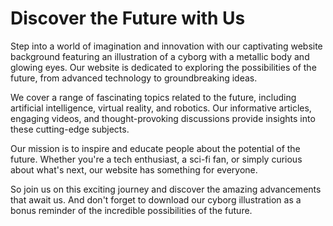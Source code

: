 <!--font:Montserrat-->

# Discover the Future with Us

Step into a world of imagination and innovation with our captivating website background featuring an illustration of a cyborg with a metallic body and glowing eyes. Our website is dedicated to exploring the possibilities of the future, from advanced technology to groundbreaking ideas.

We cover a range of fascinating topics related to the future, including artificial intelligence, virtual reality, and robotics. Our informative articles, engaging videos, and thought-provoking discussions provide insights into these cutting-edge subjects.

Our mission is to inspire and educate people about the potential of the future. Whether you're a tech enthusiast, a sci-fi fan, or simply curious about what's next, our website has something for everyone.

So join us on this exciting journey and discover the amazing advancements that await us. And don't forget to download our cyborg illustration as a bonus reminder of the incredible possibilities of the future.

<!--

Write me markdown content of website with wallpaper:

"An illustration of a cyborg with a metallic body and glowing eyes"

The header of the page should not be copy of the text but rather a real content of the website which is using this wallpaper.


---


# Cyborg Illustration Wallpaper

Welcome to our website featuring an amazing wallpaper of a cyborg with a metallic body and glowing eyes. This stunning illustration is perfect for anyone who loves science fiction, technology, or just cool art.

To download this wallpaper, simply click the "Download" button below. You can use it as your desktop background, phone lock screen, or even print it out and hang it on your wall.

We hope you enjoy this cyborg illustration as much as we do. Be sure to check out our other wallpapers for more awesome designs!


---


Heading should not include word "wallpaper". The website should not be about the wallpaper itself, wallpaper is just a related background, rewrite whole content.


---


# Welcome to Our Futuristic World

Step into a world of advanced technology and imagination with our stunning website background featuring an illustration of a cyborg with a metallic body and glowing eyes. This artwork is the perfect backdrop for anyone who loves science fiction, futuristic concepts, or just cool art.

As you browse through our website, you'll discover a range of fascinating topics related to the future of technology, including artificial intelligence, virtual reality, and robotics. We provide informative articles, engaging videos, and thought-provoking discussions on these cutting-edge subjects.

Our goal is to inspire and educate people about the possibilities of the future. Whether you're a tech enthusiast, a sci-fi fan, or just curious about what's next, our website has something for everyone.

So come explore our futuristic world and see where your imagination takes you. And don't forget to download our cyborg illustration as a bonus reminder of the exciting things to come.


---


Heading is too long, rewrite whole content.


---


# Welcome to Our Futuristic World

Experience a world beyond your imagination with our stunning website background featuring an illustration of a cyborg with a metallic body and glowing eyes. This artwork sets the tone for our website, which is dedicated to exploring the possibilities of the future.

Our website covers a range of fascinating topics related to advanced technology, including artificial intelligence, virtual reality, and robotics. We provide informative articles, engaging videos, and thought-provoking discussions on these cutting-edge subjects.

Our goal is to inspire and educate people about the potential of the future. Whether you're a tech enthusiast, a sci-fi fan, or just curious about what's next, our website has something for everyone.

So come explore our futuristic world and discover the exciting advancements that await us. And don't forget to download our cyborg illustration as a bonus reminder of the amazing things to come.


---


Heading is too long, rewrite whole content.


---


# Discover the Future with Us

Step into a world of imagination and innovation with our captivating website background featuring an illustration of a cyborg with a metallic body and glowing eyes. Our website is dedicated to exploring the possibilities of the future, from advanced technology to groundbreaking ideas.

We cover a range of fascinating topics related to the future, including artificial intelligence, virtual reality, and robotics. Our informative articles, engaging videos, and thought-provoking discussions provide insights into these cutting-edge subjects.

Our mission is to inspire and educate people about the potential of the future. Whether you're a tech enthusiast, a sci-fi fan, or simply curious about what's next, our website has something for everyone.

So join us on this exciting journey and discover the amazing advancements that await us. And don't forget to download our cyborg illustration as a bonus reminder of the incredible possibilities of the future.


---


Write me a Google font which is best fitting for the website.

Pick from the list:
- Lobster
- Open Sans
- Great Vibes
- Roboto
- Exo 2
- IBM Plex Sans
- Lato
- Barlow Condensed
- Playfair Display
- Montserrat
- Futura
- Raleway
- Orbitron
- Poppins
- Dancing Script
- Alegreya
- Inter


Write just the font name nothing else.


---


Montserrat

-->

